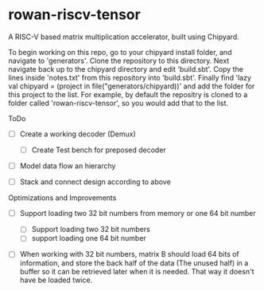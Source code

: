 # rowan-riscv-tensor
A RISC-V based matrix multiplication accelerator, built using Chipyard.

To begin working on this repo, go to your chipyard install folder, and navigate to 'generators'. Clone the repository to this directory. Next navigate back up to the chipyard directory and edit 'build.sbt'. Copy the lines inside 'notes.txt' from this repository into 'build.sbt'. Finally find 'lazy val chipyard = (project in file("generators/chipyard))' and add the folder for this project to the list. For example, by default the repositry is cloned to a folder called 'rowan-riscv-tensor', so you would add that to the list.

ToDo
- [ ] Create a working decoder (Demux)
  - [ ] Create Test bench for preposed decoder
- [ ] Model data flow an hierarchy
- [ ] Stack and connect design according to above


Optimizations and Improvements
- [ ] Support loading two 32 bit numbers from memory or one 64 bit number
  - [ ] Support loading two 32 bit numbers
  - [ ] support loading one 64 bit number
- [ ] When working with 32 bit numbers, matrix B should load 64 bits of information, and store the back half of the data (The unused half) in a buffer so it can be retrieved later when it is needed. That way it doesn't have be loaded twice.

